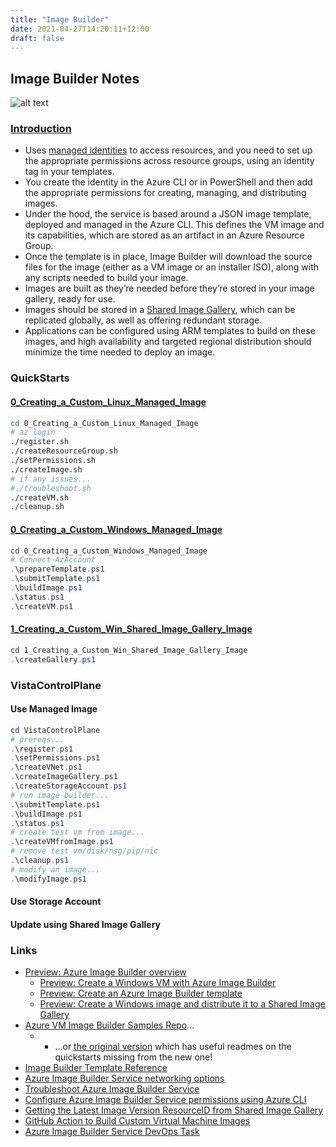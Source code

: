 ```yaml
---
title: "Image Builder"
date: 2021-04-27T14:20:11+12:00
draft: false
---
```

## Image Builder Notes
![alt text](https://docs.microsoft.com/en-nz/azure/virtual-machines/media/image-builder-overview/image-builder-flow.png "High level overview")

### [Introduction](https://www.infoworld.com/article/3603129/working-with-azure-image-builder.html)
* Uses [managed identities](https://github.com/danielsollondon/azvmimagebuilder/blob/master/aibPermissions.md) to access resources, and you need to set up the appropriate permissions across resource groups, using an identity tag in your templates.
* You create the identity in the Azure CLI or in PowerShell and then add the appropriate permissions for creating, managing, and distributing images.
* Under the hood, the service is based around a JSON image template, deployed and managed in the Azure CLI. This defines the VM image and its capabilities, which are stored as an artifact in an Azure Resource Group.
* Once the template is in place, Image Builder will download the source files for the image (either as a VM image or an installer ISO), along with any scripts needed to build your image.
* Images are built as they’re needed before they’re stored in your image gallery, ready for use.
* Images should be stored in a [Shared Image Gallery](https://docs.microsoft.com/en-us/azure/virtual-machines/shared-image-galleries), which can be replicated globally, as well as offering redundant storage.
* Applications can be configured using ARM templates to build on these images, and high availability and targeted regional distribution should minimize the time needed to deploy an image.

### QuickStarts

#### [0_Creating_a_Custom_Linux_Managed_Image](https://github.com/danielsollondon/azvmimagebuilder/tree/master/quickquickstarts/0_Creating_a_Custom_Linux_Managed_Image)
```bash
cd 0_Creating_a_Custom_Linux_Managed_Image
# az login
./register.sh
./createResourceGroup.sh
./setPermissions.sh
./createImage.sh
# if any issues...
#./troubleshoot.sh
./createVM.sh
./cleanup.sh
```
#### [0_Creating_a_Custom_Windows_Managed_Image](https://github.com/danielsollondon/azvmimagebuilder/tree/master/quickquickstarts/0_Creating_a_Custom_Windows_Managed_Image)
```powershell
cd 0_Creating_a_Custom_Windows_Managed_Image
# Connect-AzAccount
.\prepareTemplate.ps1
.\submitTemplate.ps1
.\buildImage.ps1
.\status.ps1
.\createVM.ps1
```
#### [1_Creating_a_Custom_Win_Shared_Image_Gallery_Image](https://github.com/danielsollondon/azvmimagebuilder/tree/master/quickquickstarts/1_Creating_a_Custom_Win_Shared_Image_Gallery_Image)
```powershell
cd 1_Creating_a_Custom_Win_Shared_Image_Gallery_Image
.\createGallery.ps1
```
### VistaControlPlane
#### Use Managed Image
```powershell
cd VistaControlPlane
# prereqs...
.\register.ps1
.\setPermissions.ps1
.\createVNet.ps1
.\createImageGallery.ps1
.\createStorageAccount.ps1
# run image builder...
.\submitTemplate.ps1
.\buildImage.ps1
.\status.ps1
# create test vm from image...
.\createVMfromImage.ps1
# remove test vm/disk/nsg/pip/nic
.\cleanup.ps1
# modify an image...
.\modifyImage.ps1
```
#### Use Storage Account
#### Update using Shared Image Gallery
### Links

* [Preview: Azure Image Builder overview](https://docs.microsoft.com/en-nz/azure/virtual-machines/image-builder-overview)
  * [Preview: Create a Windows VM with Azure Image Builder](https://docs.microsoft.com/en-nz/azure/virtual-machines/windows/image-builder)
  * [Preview: Create an Azure Image Builder template](https://docs.microsoft.com/en-us/azure/virtual-machines/linux/image-builder-json)
  * [Preview: Create a Windows image and distribute it to a Shared Image Gallery](https://docs.microsoft.com/en-us/azure/virtual-machines/windows/image-builder-gallery)
* [Azure VM Image Builder Samples Repo](https://github.com/azure/azvmimagebuilder)...
  * * ...or [the original version](https://github.com/danielsollondon/azvmimagebuilder) which has useful readmes on the quickstarts missing from the new one!
* [Image Builder Template Reference](https://docs.microsoft.com/en-nz/azure/virtual-machines/linux/image-builder-json)
* [Azure Image Builder Service networking options](https://docs.microsoft.com/en-nz/azure/virtual-machines/linux/image-builder-networking)
* [Troubleshoot Azure Image Builder Service](https://docs.microsoft.com/en-us/azure/virtual-machines/linux/image-builder-troubleshoot)
* [Configure Azure Image Builder Service permissions using Azure CLI](https://docs.microsoft.com/en-us/azure/virtual-machines/linux/image-builder-permissions-cli)
* [Getting the Latest Image Version ResourceID from Shared Image Gallery](https://github.com/danielsollondon/azvmimagebuilder/tree/master/solutions/8_Getting_Latest_SIG_Version_ResID)
* [GitHub Action to Build Custom Virtual Machine Images](https://github.com/marketplace/actions/build-azure-virtual-machine-image)
* [Azure Image Builder Service DevOps Task](https://docs.microsoft.com/en-us/azure/virtual-machines/linux/image-builder-devops-task)
